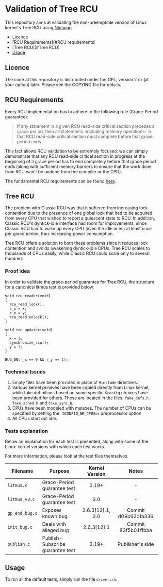 Validation of Tree RCU
======================


This repository aims at validating the non-preemptible version of
Linux kernel's Tree RCU using [Nidhugg](https://github.com/nidhugg/nidhugg).

* [Licence](#Licence)
* [RCU Requirements](#RCU requirements)
* [Tree RCU](#Tree RCU)
* [Usage](#Usage)

Licence
-------

The code at this repository is distributed under the GPL, version 2 or (at your option) later.
Please see the COPYING file for details.

RCU Requirements
----------------

Every RCU implementation has to adhere to the following rule (Grace-Period guarantee):


> If any statement in a given RCU read-side critical section precedes a grace period,
> then all statements -including memory operations- in that RCU read-side critical
> section must complete before that grace period ends.

This fact allows RCU validation to be extremely focused: we can simply demonstrate that any
RCU read-side critical section in progress at the beginning of a grace period has to end
completely before that grace period ends (along with sufficient memory barriers to ensure that
the work done from RCU won't be undone from the compiler or the CPU).

The fundamental RCU requirements can be found
[here](https://www.kernel.org/doc/Documentation/RCU/Design/Requirements/).

Tree RCU
--------

The problem with Classic RCU was that it suffered from increasing lock
contention due to the presence of one global lock that had to be acquired from
every CPU that wished to report a quiescent state to RCU.
In addition, Classic RCU's dyntick-idle interface had room for improvements,
since Classic RCU had to wake up every CPU (even the idle ones) at least once
per grace period, thus increasing power consumption.

Tree RCU offers a solution to both these problems since it reduces lock
contention and avoids awakening dyntick-idle CPUs. Tree RCU scales to
thousands of CPUs easily, while Classic RCU could scale only to several hundred.

### Proof Idea

In order to validate the grace-period guarantee for Tree RCU, the structure for
a canonical litmus test is provided below:

	void rcu_reader(void)
	{
	  rcu_read_lock();
	  r_x = x; 
	  r_y = y; 
	  rcu_read_unlock();
	}
	
	void rcu_updater(void)
	{
	  x = 1; 
	  synchronize_rcu();
	  y = 1; 
	}

	BUG_ON(r_x == 0 && r_y == 1);

### Technical Issues

1. Empty files have been provided in place of `#include` directives.
2. Various kernel primives have been copied directly from Linux kernel, while
fake definitions based on some specific `Kconfig` choices have been provided for
others. These are located in the files: `fake_defs.h`, `fake_sched.h` and `fake_sync.h`.
2. CPUs have been modeled with mutexes. The number of CPUs can be specified by setting
the `-DCONFIG_NR_CPUS=x` preprocessor option.
4. All CPUs start out idle.

### Tests explanation

Below an explanation for each test is presented, along with some of the Linux-kernel
versions with which each test works.

For more information, please look at the test files themselves.

| Filename       | Purpose                          |   Kernel Version   |        Notes        |
| -------------  |  ---------------------------     | :----------------: | :-----------------: |
| `litmus.c`     | Grace-Period guarantee test      |     3.19+          |          -          |
| `litmus_v3.c`  | Grace-Period guarantee test      |     3.0            |          -          | 
| `gp_end_bug.c` | Exposes known bug                |  2.6.3[12].1, 3.0  | Commit d09b62dfa336 |
| `init_bug.c`   | Deals with alleged bug           |  2.6.3[12].1       | Commit 83f5b01ffbba |
| `publish.c`    | Publish-Subscribe guarantee test |     3.19+          | Publisher's side    |

Usage
-----

To run all the default tests, simply run the file `driver.sh`.

